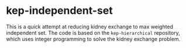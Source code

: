 # kep-independent-set

This is a quick attempt at reducing kidney exchange to max weighted
independent set. The code is based on the `kep-hierarchical` repository,
which uses integer programming to solve the kidney exchange problem.
